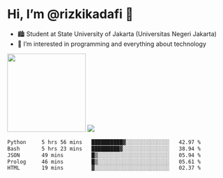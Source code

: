 # Hi, I’m @rizkikadafi 👋
- 🏙 Student at State University of Jakarta (Universitas Negeri Jakarta)
- 👀 I’m interested in programming and everything about technology
<img height="180em" src="https://github-readme-stats.vercel.app/api?username=rizkikadafi&show_icons=true&hide_border=true&&count_private=true&include_all_commits=true" />
<img src="https://github-readme-stats.vercel.app/api/top-langs/?username=rizkikadafi&show_icons=true&hide_border=true&&count_private=true&include_all_commits=true" />

<!--START_SECTION:waka-->

```txt
Python     5 hrs 56 mins   ██████████▓░░░░░░░░░░░░░░   42.97 %
Bash       5 hrs 23 mins   █████████▓░░░░░░░░░░░░░░░   38.94 %
JSON       49 mins         █▒░░░░░░░░░░░░░░░░░░░░░░░   05.94 %
Prolog     46 mins         █▒░░░░░░░░░░░░░░░░░░░░░░░   05.61 %
HTML       19 mins         ▓░░░░░░░░░░░░░░░░░░░░░░░░   02.37 %
```

<!--END_SECTION:waka-->

<!---
rizkikadafi/rizkikadafi is a ✨ special ✨ repository because its `README.md` (this file) appears on your GitHub profile.
You can click the Preview link to take a look at your changes.
--->
